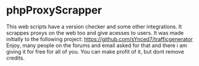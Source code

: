 # phpProxyScrapper
This web scripts have a version checker and some other integrations. It scrappes proxys on the web too and give acesses to users. It was made initially to the following project: https://github.com/sYnced7/trafficgenerator Enjoy, many people on the forums and email asked for that and there i am giving it for free for all of you. You can make profit of it, but dont remove credits.

